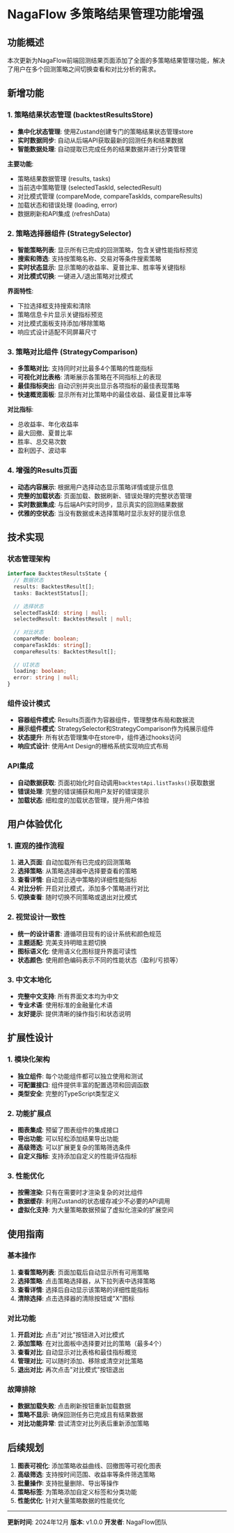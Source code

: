 # NagaFlow 多策略结果管理功能增强

## 功能概述

本次更新为NagaFlow前端回测结果页面添加了全面的多策略结果管理功能，解决了用户在多个回测策略之间切换查看和对比分析的需求。

## 新增功能

### 1. 策略结果状态管理 (backtestResultsStore)

- **集中化状态管理**: 使用Zustand创建专门的策略结果状态管理store
- **实时数据同步**: 自动从后端API获取最新的回测任务和结果数据
- **智能数据处理**: 自动提取已完成任务的结果数据并进行分类管理

**主要功能**:
- 策略结果数据管理 (results, tasks)
- 当前选中策略管理 (selectedTaskId, selectedResult)
- 对比模式管理 (compareMode, compareTaskIds, compareResults)
- 加载状态和错误处理 (loading, error)
- 数据刷新和API集成 (refreshData)

### 2. 策略选择器组件 (StrategySelector)

- **智能策略列表**: 显示所有已完成的回测策略，包含关键性能指标预览
- **搜索和筛选**: 支持按策略名称、交易对等条件搜索策略
- **实时状态显示**: 显示策略的收益率、夏普比率、胜率等关键指标
- **对比模式切换**: 一键进入/退出策略对比模式

**界面特性**:
- 下拉选择框支持搜索和清除
- 策略信息卡片显示关键指标预览
- 对比模式面板支持添加/移除策略
- 响应式设计适配不同屏幕尺寸

### 3. 策略对比组件 (StrategyComparison)

- **多策略对比**: 支持同时对比最多4个策略的性能指标
- **可视化对比表格**: 清晰展示各策略在不同指标上的表现
- **最佳指标突出**: 自动识别并突出显示各项指标的最佳表现策略
- **快速概览面板**: 显示所有对比策略中的最佳收益、最佳夏普比率等

**对比指标**:
- 总收益率、年化收益率
- 最大回撤、夏普比率
- 胜率、总交易次数
- 盈利因子、波动率

### 4. 增强的Results页面

- **动态内容展示**: 根据用户选择动态显示策略详情或提示信息
- **完整的加载状态**: 页面加载、数据刷新、错误处理的完整状态管理
- **实时数据集成**: 与后端API实时同步，显示真实的回测结果数据
- **优雅的空状态**: 当没有数据或未选择策略时显示友好的提示信息

## 技术实现

### 状态管理架构

```typescript
interface BacktestResultsState {
  // 数据状态
  results: BacktestResult[];
  tasks: BacktestStatus[];
  
  // 选择状态
  selectedTaskId: string | null;
  selectedResult: BacktestResult | null;
  
  // 对比状态
  compareMode: boolean;
  compareTaskIds: string[];
  compareResults: BacktestResult[];
  
  // UI状态
  loading: boolean;
  error: string | null;
}
```

### 组件设计模式

- **容器组件模式**: Results页面作为容器组件，管理整体布局和数据流
- **展示组件模式**: StrategySelector和StrategyComparison作为纯展示组件
- **状态提升**: 所有状态管理集中在store中，组件通过hooks访问
- **响应式设计**: 使用Ant Design的栅格系统实现响应式布局

### API集成

- **自动数据获取**: 页面初始化时自动调用`backtestApi.listTasks()`获取数据
- **错误处理**: 完整的错误捕获和用户友好的错误提示
- **加载状态**: 细粒度的加载状态管理，提升用户体验

## 用户体验优化

### 1. 直观的操作流程

1. **进入页面**: 自动加载所有已完成的回测策略
2. **选择策略**: 从策略选择器中选择要查看的策略
3. **查看详情**: 自动显示选中策略的详细性能指标
4. **对比分析**: 开启对比模式，添加多个策略进行对比
5. **切换查看**: 随时切换不同策略或退出对比模式

### 2. 视觉设计一致性

- **统一的设计语言**: 遵循项目现有的设计系统和颜色规范
- **主题适配**: 完美支持明暗主题切换
- **图标语义化**: 使用语义化图标提升界面可读性
- **状态颜色**: 使用颜色编码表示不同的性能状态（盈利/亏损等）

### 3. 中文本地化

- **完整中文支持**: 所有界面文本均为中文
- **专业术语**: 使用标准的金融量化术语
- **友好提示**: 提供清晰的操作指引和状态说明

## 扩展性设计

### 1. 模块化架构

- **独立组件**: 每个功能组件都可以独立使用和测试
- **可配置接口**: 组件提供丰富的配置选项和回调函数
- **类型安全**: 完整的TypeScript类型定义

### 2. 功能扩展点

- **图表集成**: 预留了图表组件的集成接口
- **导出功能**: 可以轻松添加结果导出功能
- **高级筛选**: 可以扩展更复杂的策略筛选条件
- **自定义指标**: 支持添加自定义的性能评估指标

### 3. 性能优化

- **按需渲染**: 只有在需要时才渲染复杂的对比组件
- **数据缓存**: 利用Zustand的状态缓存减少不必要的API调用
- **虚拟化支持**: 为大量策略数据预留了虚拟化渲染的扩展空间

## 使用指南

### 基本操作

1. **查看策略列表**: 页面加载后自动显示所有可用策略
2. **选择策略**: 点击策略选择器，从下拉列表中选择策略
3. **查看详情**: 选择后自动显示该策略的详细性能指标
4. **清除选择**: 点击选择器的清除按钮或"X"图标

### 对比功能

1. **开启对比**: 点击"对比"按钮进入对比模式
2. **添加策略**: 在对比面板中选择要对比的策略（最多4个）
3. **查看对比**: 自动显示对比表格和最佳指标概览
4. **管理对比**: 可以随时添加、移除或清空对比策略
5. **退出对比**: 再次点击"对比模式"按钮退出

### 故障排除

- **数据加载失败**: 点击刷新按钮重新加载数据
- **策略不显示**: 确保回测任务已完成且有结果数据
- **对比功能异常**: 尝试清空对比列表后重新添加策略

## 后续规划

1. **图表可视化**: 添加策略收益曲线、回撤图等可视化图表
2. **高级筛选**: 支持按时间范围、收益率等条件筛选策略
3. **批量操作**: 支持批量删除、导出等操作
4. **策略标签**: 为策略添加自定义标签和分类功能
5. **性能优化**: 针对大量策略数据的性能优化

---

**更新时间**: 2024年12月
**版本**: v1.0.0
**开发者**: NagaFlow团队
